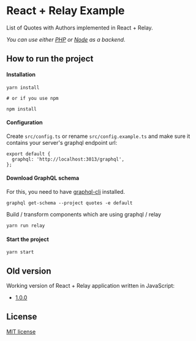 # React + Relay Example

List of Quotes with Authors implemented in React + Relay.

*You can use either [PHP](https://github.com/juffalow/slim-graphql-eloquent-example) or [Node](https://github.com/juffalow/express-graphql-example) as a backend.*

## How to run the project

#### Installation

```shell
yarn install

# or if you use npm

npm install
```

#### Configuration

Create `src/config.ts` or rename `src/config.example.ts` and make sure it contains your server's graphql endpoint url:

```
export default {
  graphql: 'http://localhost:3013/graphql',
};
```

#### Download GraphQL schema

For this, you need to have [graphql-cli](https://github.com/graphql-cli/graphql-cli) installed.

```shell
graphql get-schema --project quotes -e default
```

Build / transform components which are using graphql / relay

```shell
yarn run relay
```

#### Start the project

```shell
yarn start
```

## Old version

Working version of React + Relay application written in JavaScript:
* [1.0.0](https://github.com/juffalow/react-relay-example/tree/1.0.0)

## License

[MIT license](./LICENSE)
